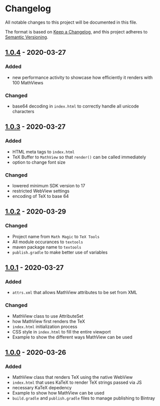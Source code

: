 # Changelog

All notable changes to this project will be documented in this file.

The format is based on [Keep a Changelog](https://keepachangelog.com/en/), and this project adheres to [Semantic Versioning](https://semver.org/).

## [1.0.4] - 2020-03-27

### Added

- new performance activity to showcase how efficiently it renders with 100 MathViews

### Changed

- base64 decoding in `index.html` to correctly handle all unicode characters

## [1.0.3] - 2020-03-27

### Added

- HTML meta tags to `index.html`
- TeX Buffer to `MathView` so that `render()` can be called immediately
- option to change font size

### Changed

- lowered minimum SDK version to 17
- restricted WebView settings
- encoding of TeX to base 64

## [1.0.2] - 2020-03-29

### Changed
- Project name from `Math Magic` to `TeX Tools`
- All module occurances to `textools`
- maven package name to `textools`
- `publish.gradle` to make better use of variables

## [1.0.1] - 2020-03-27

### Added

- `attrs.xml` that allows MathView attributes to be set from XML

### Changed

- MathView class to use AttributeSet
- how MathView first renders the TeX
- `index.html` initialization process
- CSS style in `index.html` to fill the entire viewport
- Example to show the different ways MathView can be used

## [1.0.0] - 2020-03-26

### Added

- MathView class that renders TeX using the native WebView
- `index.html` that uses KaTeX to render TeX strings passed via JS
- necessary KaTeX depedency
- Example to show how MathView can be used
- `build.gradle` and `publish.gradle` files to manage publishing to Bintray

[unreleased]: https://github.com/LeonStaufer/TeXTools/compare/v1.0.4...HEAD
[1.0.4]: https://github.com/LeonStaufer/TeXTools/compare/v1.0.3...v1.0.4
[1.0.3]: https://github.com/LeonStaufer/TeXTools/compare/v1.0.2...v1.0.3
[1.0.2]: https://github.com/LeonStaufer/TeXTools/compare/v1.0.1...v1.0.2
[1.0.1]: https://github.com/LeonStaufer/TeXTools/compare/v1.0.0...v1.0.1
[1.0.0]: https://github.com/LeonStaufer/TeXTools/releases/tag/v1.0.0
